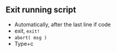 ## Exit running script

* Automatically, after the last line if code
* exit, `exit!`
* `abort( msg )`
* Type<control>+c 


